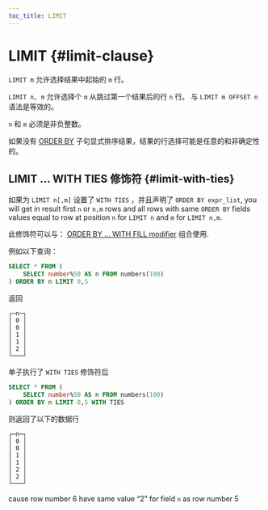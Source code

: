 ```yaml
---
toc_title: LIMIT
---
```


# LIMIT {#limit-clause}

`LIMIT m` 允许选择结果中起始的 `m` 行。

`LIMIT n, m` 允许选择个 `m` 从跳过第一个结果后的行 `n` 行。 与 `LIMIT m OFFSET n` 语法是等效的。

`n` 和 `m` 必须是非负整数。

如果没有 [ORDER BY](../../../sql-reference/statements/select/order-by.md) 子句显式排序结果，结果的行选择可能是任意的和非确定性的。

## LIMIT … WITH TIES 修饰符 {#limit-with-ties}

如果为 `LIMIT n[,m]` 设置了 `WITH TIES` ，并且声明了 `ORDER BY expr_list`, you will get in result first `n` or `n,m` rows and all rows with same `ORDER BY` fields values equal to row at position `n` for `LIMIT n` and `m` for `LIMIT n,m`.

此修饰符可以与： [ORDER BY … WITH FILL modifier](../../../sql-reference/statements/select/order-by.md#orderby-with-fill) 组合使用.

例如以下查询：

``` sql
SELECT * FROM (
    SELECT number%50 AS n FROM numbers(100)
) ORDER BY n LIMIT 0,5
```

返回

``` text
┌─n─┐
│ 0 │
│ 0 │
│ 1 │
│ 1 │
│ 2 │
└───┘
```

单子执行了 `WITH TIES` 修饰符后

``` sql
SELECT * FROM (
    SELECT number%50 AS n FROM numbers(100)
) ORDER BY n LIMIT 0,5 WITH TIES
```

则返回了以下的数据行

``` text
┌─n─┐
│ 0 │
│ 0 │
│ 1 │
│ 1 │
│ 2 │
│ 2 │
└───┘
```

cause row number 6 have same value “2” for field `n` as row number 5
